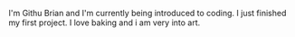 I'm Githu Brian and I'm currently being introduced to coding. I just finished my first project.
I love baking and i am very into art.
<!---
BienG3Rd/BienG3Rd is a ✨ special ✨ repository because its `README.md` (this file) appears on your GitHub profile.
You can click the Preview link to take a look at your changes.
--->
